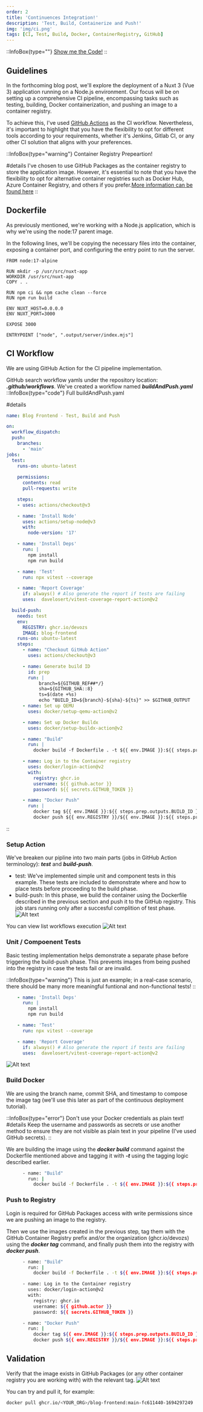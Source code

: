 ```yaml
---
order: 2
title: 'Continuences Integration!'
description: 'Test, Build, Containerize and Push!'
img: 'img/ci.png'
tags: [CI, Test, Build, Docker, ContainerRegistry, GitHub]
---
```


::InfoBox{type=""}
[Show me the Code!](https://github.com/devozs/blog-frontend)
::

## Guidelines

In the forthcoming blog post, we'll explore the deployment of a Nuxt 3 (Vue 3) application running on a Node.js environment. Our focus will be on setting up a comprehensive CI pipeline, encompassing tasks such as testing, building, Docker containerization, and pushing an image to a container registry.

To achieve this, I've used [GitHub Actions](https://github.com/features/actions) as the CI workflow. Nevertheless, it's important to highlight that you have the flexibility to opt for different tools according to your requirements, whether it's Jenkins, Gitlab CI, or any other CI solution that aligns with your preferences.


::InfoBox{type="warning"}
Container Registry Prepeartion!

#details
I've chosen to use GitHub Packages as the container registry to store the application image. However, it's essential to note that you have the flexibility to opt for alternative container registries such as Docker Hub, Azure Container Registry, and others if you prefer.[More information can be found here](https://github.com/features/packages)
::

## Dockerfile

As previously mentioned, we're working with a Node.js application, which is why we're using the node:17 parent image.

In the following lines, we'll be copying the necessary files into the container, exposing a container port, and configuring the entry point to run the server.
```docker
FROM node:17-alpine

RUN mkdir -p /usr/src/nuxt-app
WORKDIR /usr/src/nuxt-app
COPY . .

RUN npm ci && npm cache clean --force
RUN npm run build

ENV NUXT_HOST=0.0.0.0
ENV NUXT_PORT=3000

EXPOSE 3000

ENTRYPOINT ["node", ".output/server/index.mjs"]
```

## CI Workflow
We are using GitHub Action for the CI pipeline implementation.

GitHub search workflow yamls under the repository location: ***.github/workflows***.
We've created a workflow named ***buildAndPush.yaml***
::InfoBox{type="code"}
Full buildAndPush.yaml

#details
```yaml
name: Blog Frontend - Test, Build and Push

on:
  workflow_dispatch:
  push:
    branches:
      - 'main'
jobs:
  test:
    runs-on: ubuntu-latest
    
    permissions:
      contents: read
      pull-requests: write

    steps:
    - uses: actions/checkout@v3

    - name: 'Install Node'
      uses: actions/setup-node@v3
      with:
        node-version: '17'

    - name: 'Install Deps'
      run: |
        npm install
        npm run build

    - name: 'Test'
      run: npx vitest --coverage

    - name: 'Report Coverage'
      if: always() # Also generate the report if tests are failing
      uses:  davelosert/vitest-coverage-report-action@v2

  build-push:
    needs: test
    env:
      REGISTRY: ghcr.io/devozs
      IMAGE: blog-frontend
    runs-on: ubuntu-latest
    steps:
      - name: "Checkout GitHub Action"
        uses: actions/checkout@v3

      - name: Generate build ID
        id: prep
        run: |
            branch=${GITHUB_REF##*/}
            sha=${GITHUB_SHA::8}
            ts=$(date +%s)
            echo "BUILD_ID=${branch}-${sha}-${ts}" >> $GITHUB_OUTPUT
      - name: Set up QEMU
        uses: docker/setup-qemu-action@v2

      - name: Set up Docker Buildx
        uses: docker/setup-buildx-action@v2

      - name: "Build"
        run: |
          docker build -f Dockerfile . -t ${{ env.IMAGE }}:${{ steps.prep.outputs.BUILD_ID }}

      - name: Log in to the Container registry
        uses: docker/login-action@v2
        with:
          registry: ghcr.io
          username: ${{ github.actor }}
          password: ${{ secrets.GITHUB_TOKEN }}

      - name: "Docker Push"
        run: |
          docker tag ${{ env.IMAGE }}:${{ steps.prep.outputs.BUILD_ID }} ${{ env.REGISTRY }}/${{ env.IMAGE }}:${{ steps.prep.outputs.BUILD_ID }}
          docker push ${{ env.REGISTRY }}/${{ env.IMAGE }}:${{ steps.prep.outputs.BUILD_ID }}
```
::

### Setup Action
We've breaken our pipline into two main parts (jobs in GitHub Action terminology): ***test*** and ***build-push***.
- test: We've implemented simple unit and component tests in this example. These tests are included to demonstrate where and how to place tests before proceeding to the build phase.
- build-push: In this phase, we build the container using the Dockerfile described in the previous section and push it to the GitHub registry. This job stars running only after a succesful complition of test phase.
![Alt text](/content/github-action-diagram.png "GitHub Action Summary")

You can view list workflows execution
![Alt text](/content/github-action-list.png "GitHub Action List")

### Unit / Compoenent Tests
Basic testing implementation helps demonstrate a separate phase before triggering the build-push phase. This prevents images from being pushed into the registry in case the tests fail or are invalid.


::InfoBox{type="warning"}
This is just an example; in a real-case scenario, there should be many more meaningful funtional and non-functional tests!
::

```yaml
    - name: 'Install Deps'
      run: |
        npm install
        npm run build

    - name: 'Test'
      run: npx vitest --coverage

    - name: 'Report Coverage'
      if: always() # Also generate the report if tests are failing
      uses:  davelosert/vitest-coverage-report-action@v2
```
![Alt text](/content/github-actions-tests.png "GitHub Action List")

### Build Docker
We are using the branch name, commit SHA, and timestamp to compose the image tag (we'll use this later as part of the continuous deployment tutorial).

::InfoBox{type="error"}
Don't use your Docker credentials as plain text! 
#details
Keep the username and passwords as secrets or use another method to ensure they are not visible as plain text in your pipeline (I've used GitHub secrets).
::

We are building the image using the ***docker build*** command against the Dockerfile mentioned above and tagging it with ***-t*** using the tagging logic described earlier.


```bash
      - name: "Build"
        run: |
          docker build -f Dockerfile . -t ${{ env.IMAGE }}:${{ steps.prep.outputs.BUILD_ID }}
```

### Push to Registry

Login is required for GitHub Packages access with write permissions since we are pushing an image to the registry.

Then we use the images created in the previous step, tag them with the GitHub Container Registry prefix and/or the organization (ghcr.io/devozs) using the ***docker tag*** command, and finally push them into the registry with ***docker push***.

```bash
      - name: "Build"
        run: |
          docker build -f Dockerfile . -t ${{ env.IMAGE }}:${{ steps.prep.outputs.BUILD_ID }}

      - name: Log in to the Container registry
        uses: docker/login-action@v2
        with:
          registry: ghcr.io
          username: ${{ github.actor }}
          password: ${{ secrets.GITHUB_TOKEN }}

      - name: "Docker Push"
        run: |
          docker tag ${{ env.IMAGE }}:${{ steps.prep.outputs.BUILD_ID }} ${{ env.REGISTRY }}/${{ env.IMAGE }}:${{ steps.prep.outputs.BUILD_ID }}
          docker push ${{ env.REGISTRY }}/${{ env.IMAGE }}:${{ steps.prep.outputs.BUILD_ID }}
```

## Validation

Verify that the image exists in GitHub Packages (or any other container registry you are working with) with the relevant tag.
![Alt text](/content/blog-frontend-image.png "blog-frontend image in Github Registry")

You can try and pull it, for example:
```bash
docker pull ghcr.io/<YOUR_ORG>/blog-frontend:main-fc611440-1694297249
``` 